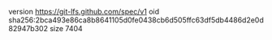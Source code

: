 version https://git-lfs.github.com/spec/v1
oid sha256:2bca493e86ca8b8641105d0fe0438cb6d505ffc63df5db4486d2e0d82947b302
size 7404
